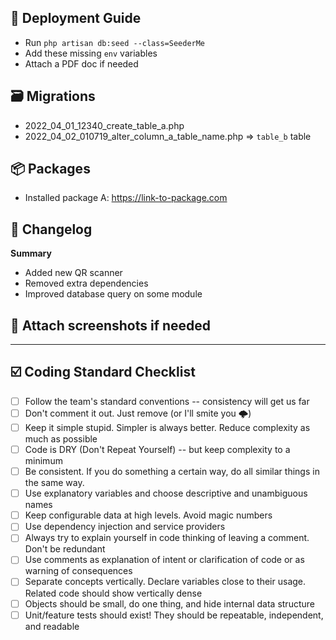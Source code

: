 ## 🚀 Deployment Guide
- Run `php artisan db:seed --class=SeederMe`
- Add these missing `env` variables
- Attach a PDF doc if needed


## 🗃️ Migrations
- 2022_04_01_12340_create_table_a.php
- 2022_04_02_010719_alter_column_a_table_name.php => `table_b` table


## 📦 Packages
- Installed package A: https://link-to-package.com

## 📝  Changelog
**Summary**
- Added new QR scanner
- Removed extra dependencies
- Improved database query on some module

## 📸 Attach screenshots if needed

<hr>

## ☑️ Coding Standard Checklist

- [ ] Follow the team's standard conventions -- consistency will get us far
- [ ] Don't comment it out. Just remove (or I'll smite you 🌩️)
- [ ] Keep it simple stupid. Simpler is always better. Reduce complexity as much as possible
- [ ] Code is DRY (Don't Repeat Yourself) -- but keep complexity to a minimum
- [ ] Be consistent. If you do something a certain way, do all similar things in the same way.
- [ ] Use explanatory variables and choose descriptive and unambiguous names
- [ ] Keep configurable data at high levels. Avoid magic numbers
- [ ] Use dependency injection and service providers
- [ ] Always try to explain yourself in code thinking of leaving a comment. Don't be redundant
- [ ] Use comments as explanation of intent or clarification of code or as warning of consequences
- [ ] Separate concepts vertically. Declare variables close to their usage. Related code should show vertically dense
- [ ] Objects should be small, do one thing, and hide internal data structure
- [ ] Unit/feature tests should exist! They should be repeatable, independent, and readable
